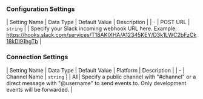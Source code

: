 

### Configuration Settings

| Setting Name |  Data Type    | Default Value  | Description |
| -
| POST URL | `string` | <unset> | Specify your Slack incoming webhook URL here.  Example: https://hooks.slack.com/services/T18AKIXHA/A12345KEY/D3k1LWC2bFzCk18kDl91hgTb |


### Connection Settings

| Setting Name |  Data Type    | Default Value | Platform | Description |
| -
| Channel Name | `string` | <unset> | All| Specify a public channel with "#channel" or a direct message with "@username" to send events to.  Only development events will be forwarded. |
